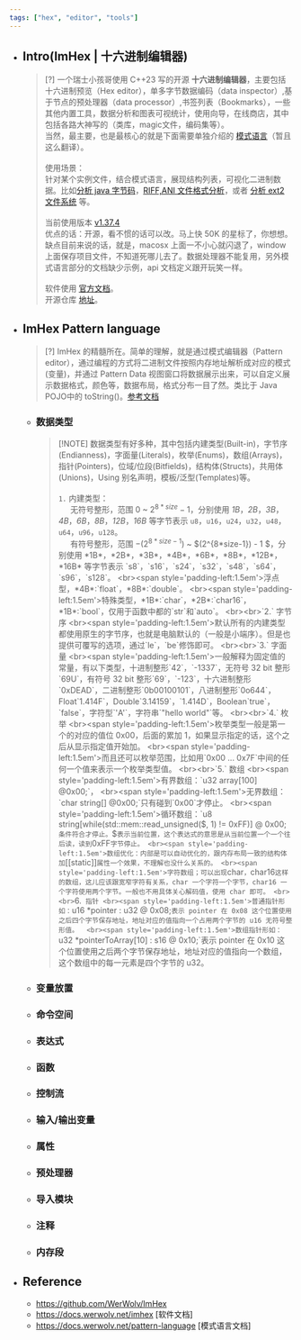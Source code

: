 ```yaml
---
tags: ["hex", "editor", "tools"]
---
```


* ## Intro(ImHex | 十六进制编辑器)

    > [?] 一个瑞士小孩哥使用 C++23 写的开源 **十六进制编辑器**，主要包括十六进制预览（Hex editor），单多字节数据编码（data inspector）,基于节点的预处理器（data processor）,书签列表（Bookmarks），一些其他内置工具，数据分析和图表可视统计，使用向导，在线商店，其中包括各路大神写的（类库，magic文件，编码集等）。
    <br>当然，最主要，也是最核心的就是下面需要单独介绍的 [模式语言](#imhex-pattern-language)（暂且这么翻译）。
    <br><br>使用场景：
    <br>针对某个实例文件，结合模式语言，展现结构列表，可视化二进制数据。比如[分析 java 字节码](/doc/advance/bytecode.md#使用imhex分析)，[RIFF,ANI 文件格式分析](/corner/file-format/riff.md)，或者 [分析 ext2 文件系统](/devops/os/core/fs/ext2.md) 等。
    <br><br>当前使用版本 [v1.37.4](https://github.com/WerWolv/ImHex/releases/tag/v1.37.4)
    <br>优点的话：开源，看不惯的话可以改。马上快 50K 的星标了，你想想。
    <br>缺点目前来说的话，就是，macosx 上面一不小心就闪退了，window上面保存项目文件，不知道死哪儿去了。数据处理器不能复用，另外模式语言部分的文档缺少示例，api 文档定义跟开玩笑一样。
    <br><br>软件使用 [官方文档](https://docs.werwolv.net/imhex)。
    <br>开源仓库 [地址](https://github.com/WerWolv/ImHex)。

* ## ImHex Pattern language

    > [?] ImHex 的精髓所在。简单的理解，就是通过模式编辑器（Pattern editor），通过编程的方式将二进制文件按照内存地址解析成对应的模式(变量)，并通过 Pattern Data 视图窗口将数据展示出来，可以自定义展示数据格式，颜色等，数据布局，格式分布一目了然。类比于 Java POJO中的 toString()。[参考文档](https://docs.werwolv.net/pattern-language)

    + ### 数据类型

        > [!NOTE] 数据类型有好多种，其中包括内建类型(Built-in)，字节序(Endianness)，字面量(Literals)，枚举(Enums)，数组(Arrays)，指针(Pointers)，位域/位段(Bitfields)，结构体(Structs)，共用体(Unions)，Using 别名声明，模板/泛型(Templates)等。
        <br><br>`1.` 内建类型：
        <br><span style='padding-left:1.5em'>无符号整形，范围 0 ~ $2^{8*size}-1$，分别使用 *1B*，*2B*，*3B*，*4B*，*6B*，*8B*，*12B*，*16B* 等字节表示 `u8`，`u16`，`u24`，`u32`，`u48`，`u64`，`u96`，`u128`。
        <br><span style='padding-left:1.5em'>有符号整形，范围 $-(2^{8*size-1})$ ~ $(2^{8*size-1}) - 1 $，分别使用 *1B*，*2B*，*3B*，*4B*，*6B*，*8B*，*12B*，*16B* 等字节表示 `s8`，`s16`，`s24`，`s32`，`s48`，`s64`，`s96`，`s128`。
        <br><span style='padding-left:1.5em'>浮点型，*4B*:`float`，*8B*:`double`。
        <br><span style='padding-left:1.5em'>特殊类型，*1B*:`char`，*2B*:`char16`，*1B*:`bool`，仅用于函数中都的`str`和`auto`。
        <br><br>`2.` 字节序
        <br><span style='padding-left:1.5em'>默认所有的内建类型都使用原生的字节序，也就是电脑默认的（一般是小端序）。但是也提供可覆写的选项，通过`le`，`be`修饰即可。
        <br><br>`3.` 字面量
        <br><span style='padding-left:1.5em'>一般解释为固定值的常量，有以下类型，十进制整形`42`，`-1337`，无符号 32 bit 整形`69U`，有符号 32 bit 整形`69`，`-123`，十六进制整形`0xDEAD`，二进制整形`0b00100101`，八进制整形`0o644`，Float`1.414F`，Double`3.14159`，`1.414D`，Boolean`true`，`false`，字符型`'A'`，字符串`"hello world"`等。
        <br><br>`4.` 枚举
        <br><span style='padding-left:1.5em'>枚举类型一般是第一个的对应的值位 0x00，后面的累加 1，如果显示指定的话，这个之后从显示指定值开始加。
        <br><span style='padding-left:1.5em'>而且还可以枚举范围，比如用`0x00 ... 0x7F`中间的任何一个值来表示一个枚举类型值。
        <br><br>`5.` 数组
        <br><span style='padding-left:1.5em'>有界数组：`u32 array[100] @0x00;`，
        <br><span style='padding-left:1.5em'>无界数组：`char string[] @0x00;`只有碰到`0x00`才停止。
        <br><span style='padding-left:1.5em'>循环数组：`u8 string[while(std::mem::read_unsigned($, 1) != 0xFF)] @ 0x00;`条件符合才停止。`$`表示当前位置，这个表达式的意思是从当前位置一个一个往后读，读到`0xFF`字节停止。
        <br><span style='padding-left:1.5em'>数组优化：内部是可以自动优化的，跟内存布局一致的结构体加`[[static]]`属性一个效果，不理解也没什么关系的。
        <br><span style='padding-left:1.5em'>字符数组；可以出现`char`，`char16`这样的数组，这儿应该跟宽窄字符有关系，char 一个字符一个字节，char16 一个字符使用两个字节。一般也不用具体关心解码值，使用 char 即可。
        <br><br>`6.` 指针
        <br><span style='padding-left:1.5em'>普通指针形如：`u16 *pointer : u32 @ 0x08;`表示 pointer 在 0x08 这个位置使用之后四个字节保存地址，地址对应的值指向一个占用两个字节的 u16 无符号整形值。 
        <br><span style='padding-left:1.5em'>数组指针形如：`u32 *pointerToArray[10] : s16 @ 0x10;`表示 pointer 在 0x10 这个位置使用之后两个字节保存地址，地址对应的值指向一个数组，这个数组中的每一元素是四个字节的 u32。 
        
    + ### 变量放置
    + ### 命令空间
    + ### 表达式
    + ### 函数
    + ### 控制流
    + ### 输入/输出变量
    + ### 属性
    + ### 预处理器
    + ### 导入模块
    + ### 注释
    + ### 内存段

* ## Reference

    + https://github.com/WerWolv/ImHex
    + https://docs.werwolv.net/imhex [软件文档]
    + https://docs.werwolv.net/pattern-language [模式语言文档]